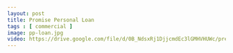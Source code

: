 ```yaml
---
layout: post
title: Promise Personal Loan
tags : [ commercial ]
image: pp-loan.jpg
video: https://drive.google.com/file/d/0B_NdsxRj1DjjcmdEc3lGMHVHUWc/preview
---
```

